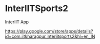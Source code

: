 # InterIITSports2
InterIIT App 

https://play.google.com/store/apps/details?id=com.iitkharagpur.interiitsports2&hl=en_IN
